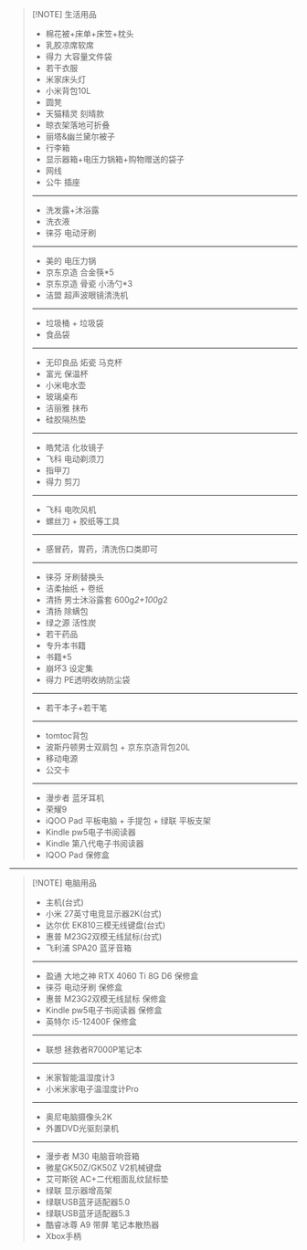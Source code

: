 > [!NOTE] 生活用品
> - 棉花被+床单+床笠+枕头
> - 乳胶凉席软席
> - 得力 大容量文件袋
> - 若干衣服
> - 米家床头灯
> - 小米背包10L
> - 圆凳
> - 天猫精灵 刻晴款
> - 晾衣架落地可折叠
> - 丽塔&幽兰黛尔被子
> - 行李箱
> - 显示器箱+电压力锅箱+购物赠送的袋子
> - 网线
> - 公牛 插座
> --- 
> - 洗发露+沐浴露
> - 洗衣液
> - 徕芬 电动牙刷
> --- 
> - 美的 电压力锅
> - 京东京造 合金筷*5
> - 京东京造 骨瓷 小汤勺*3
> - 洁盟 超声波眼镜清洗机
> --- 
> - 垃圾桶 + 垃圾袋
> - 食品袋
> --- 
> - 无印良品 炻瓷 马克杯
> - 富光 保温杯
> - 小米电水壶
> - 玻璃桌布
> - 洁丽雅 抹布
> - 硅胶隔热垫
> ---
> - 皓梵洁 化妆镜子
> - 飞科 电动剃须刀
> - 指甲刀
> - 得力 剪刀
> --- 
> - 飞科 电吹风机
> - 螺丝刀 + 胶纸等工具
> --- 
> - 感冒药，胃药，清洗伤口类即可
> --- 
> - 徕芬 牙刷替换头
> - 洁柔抽纸 + 卷纸
> - 清扬 男士沐浴露套 600g*2+100g*2
> - 清扬 除螨包
> - 绿之源 活性炭
> - 若干药品
> - 专升本书籍
> - 书籍*5
> - 崩坏3 设定集
> - 得力 PE透明收纳防尘袋
> ---
> - 若干本子+若干笔 
> ---
> - tomtoc背包
> - 波斯丹顿男士双肩包 + 京东京造背包20L
> - 移动电源
> - 公交卡
> --- 
> - 漫步者 蓝牙耳机
> - 荣耀9
> - iQOO Pad 平板电脑 +  手提包 + 绿联 平板支架
> - Kindle pw5电子书阅读器
> - Kindle 第八代电子书阅读器
> - IQOO Pad 保修盒

---

> [!NOTE] 电脑用品
> - 主机(台式)
> - 小米 27英寸电竞显示器2K(台式)
> - 达尔优 EK810三模无线键盘(台式)
> - 惠普 M23G2双模无线鼠标(台式)
> - 飞利浦 SPA20 蓝牙音箱
> ---
> - 盈通 大地之神 RTX 4060 Ti 8G D6 保修盒
> - 徕芬 电动牙刷 保修盒
> - 惠普 M23G2双模无线鼠标 保修盒
> - Kindle pw5电子书阅读器 保修盒
> - 英特尔 i5-12400F 保修盒 
> ---
> - 联想 拯救者R7000P笔记本
> ---
> - 米家智能温湿度计3
> - 小米米家电子温湿度计Pro
> --- 
> - 奥尼电脑摄像头2K
> - 外置DVD光驱刻录机
> --- 
> - 漫步者 M30 电脑音响音箱
> - 微星GK50Z/GK50Z V2机械键盘
> - 艾可斯锐 AC+二代粗面乱纹鼠标垫
> - 绿联 显示器增高架
> - 绿联USB蓝牙适配器5.0
> - 绿联USB蓝牙适配器5.3
> - 酷睿冰尊 A9 带屏 笔记本散热器
> - Xbox手柄









